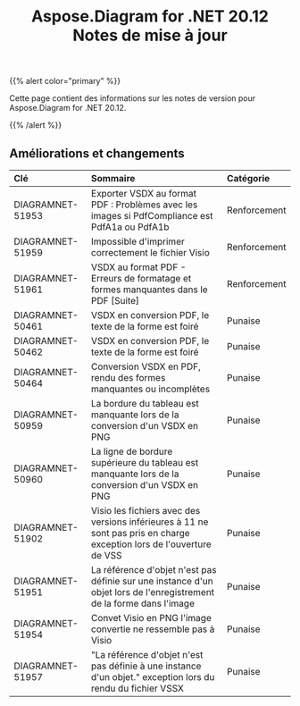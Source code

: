 ﻿---
title: Aspose.Diagram for .NET 20.12 Notes de mise à jour
type: docs
weight: 8
url: /fr/net/aspose-diagram-for-net-20-12-release-notes/
---
{{% alert color="primary" %}}

Cette page contient des informations sur les notes de version pour Aspose.Diagram for .NET 20.12.

{{% /alert %}}
## **Améliorations et changements**  ##

|**Clé**|**Sommaire**|**Catégorie**|
|:- |:- |:- |
|DIAGRAMNET-51953|Exporter VSDX au format PDF : Problèmes avec les images si PdfCompliance est PdfA1a ou PdfA1b|Renforcement|
|DIAGRAMNET-51959|Impossible d'imprimer correctement le fichier Visio|Renforcement|
|DIAGRAMNET-51961|VSDX au format PDF - Erreurs de formatage et formes manquantes dans le PDF [Suite]|Renforcement|
|DIAGRAMNET-50461|VSDX en conversion PDF, le texte de la forme est foiré|Punaise|
|DIAGRAMNET-50462|VSDX en conversion PDF, le texte de la forme est foiré|Punaise|
|DIAGRAMNET-50464|Conversion VSDX en PDF, rendu des formes manquantes ou incomplètes|Punaise|
|DIAGRAMNET-50959|La bordure du tableau est manquante lors de la conversion d'un VSDX en PNG|Punaise|
|DIAGRAMNET-50960|La ligne de bordure supérieure du tableau est manquante lors de la conversion d'un VSDX en PNG|Punaise|
|DIAGRAMNET-51902|Visio les fichiers avec des versions inférieures à 11 ne sont pas pris en charge exception lors de l'ouverture de VSS|Punaise|
|DIAGRAMNET-51951|La référence d'objet n'est pas définie sur une instance d'un objet lors de l'enregistrement de la forme dans l'image|Punaise|
|DIAGRAMNET-51954|Convet Visio en PNG l'image convertie ne ressemble pas à Visio|Punaise|
|DIAGRAMNET-51957|"La référence d'objet n'est pas définie à une instance d'un objet." exception lors du rendu du fichier VSSX|Punaise|



